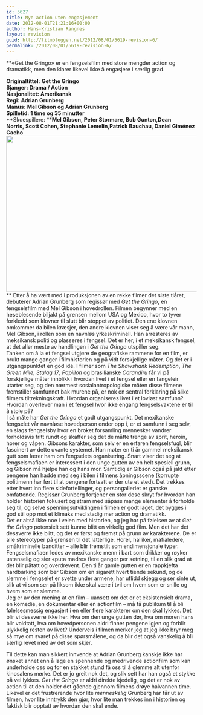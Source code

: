 ```yaml
---
id: 5627
title: Mye action uten engasjement
date: 2012-08-01T21:21:16+00:00
author: Hans-Kristian Rangnes
layout: revision
guid: http://filmbloggen.net/2012/08/01/5619-revision-6/
permalink: /2012/08/01/5619-revision-6/
---
```

**&laquo;Get the Gringo&raquo; er en fengselsfilm med store mengder action og dramatikk, men den klarer likevel ikke å engasjere i særlig grad.<!--more-->

  
**Originaltittel:** **Get the Gringo**  
**Sjanger:** **Drama / Action**  
**Nasjonalitet:** **Amerikansk**  
**Regi:** **Adrian Grunberg**  
**Manus:** **Mel Gibson og Adrian Grunberg**  
**Spilletid:** **1 time og 35 minutter**  
**Skuespillere: ****Mel Gibson, Peter Stormare, Bob Gunton,Dean Norris, Scott Cohen, Stephanie Lemelin,Patrick Bauchau, Daniel Giménez Cacho**  
<a href="http://filmbloggen.net/2012/08/01/5619/get-the-gringo/" rel="attachment wp-att-5620"><img class="alignnone size-large wp-image-5620" src="http://filmbloggen.net/wp-content/uploads//2012/08/psenlxc16-620x413.jpg" alt="" width="620" height="413" /></a>  
** Etter å ha vært med i produksjonen av en rekke filmer det siste tiåret, debuterer Adrian Grunberg som regissør med _Get the Gringo_, en fengselsfilm med Mel Gibson i hovedrollen. Filmen begynner med en heseblesende biljakt på grensen mellom USA og Mexico, hvor to tyver forkledd som klovner til slutt blir stoppet av politiet. Den ene klovnen omkommer da bilen kræsjer, den andre klovnen viser seg å være vår mann, Mel Gibson, i rollen som en navnløs yrkeskriminell. Han arresteres av meksikansk politi og plasseres i fengsel. Det er her, i et meksikansk fengsel, at det aller meste av handlingen i _Get the Gringo_ utspiller seg.  
Tanken om å la et fengsel utgjøre de geografiske rammene for en film, er brukt mange ganger i filmhistorien og på vidt forskjellige måter. Og det er i utgangspunktet en god idé. I filmer som _The Shawshank Redemption_, _The Green Mile_, _Stalag 17_, _Papillon_ og brasilianske _Carandiru_ får vi på forskjellige måter innblikk i hvordan livet i et fengsel eller en fangeleir utarter seg, og den nærmest sosialantropologiske måten disse filmene fremstiller samfunnet bak murene på, er nok en sentral forklaring på slike filmers tiltrekningskraft. Hvordan organiseres livet i et lovløst samfunn? Hvordan overlever man i et fengsel hvor ikke engang fengselsvaktene er til å stole på?  
I så måte har _Get the Gringo_ et godt utgangspunkt. Det mexikanske fengselet vår navnløse hovedperson ender opp i, er et samfunn i seg selv, en slags fengselsby hvor en broket forsamling mennesker vandrer forholdsvis fritt rundt og skaffer seg det de måtte trenge av sprit, heroin, horer og våpen. Gibsons karakter, som selv er en erfaren fengselsfugl, blir fascinert av dette uvante systemet. Han møter en ti år gammel meksikansk gutt som lærer ham om fengselets organisering. Snart viser det seg at fengselsmafiaen er interessert i den unge gutten av en helt spesiell grunn, og Gibson må hjelpe han og hans mor. Samtidig er Gibson også på jakt etter pengene han hadde med seg i bilen i filmens åpningsscene (korrupte politimenn har ført til at pengene fortsatt er der ute et sted). Det trekkes etter hvert inn flere sidefortellinger, og persongalleriet er ganske omfattende. Regissør Grunberg fortjener en stor dose skryt for hvordan han holder historien fokusert og stram med såpass mange elementer å forholde seg til, og selve spenningsutviklingen i filmen er godt laget, det bygges i god stil opp mot et klimaks med stadig mer action og dramatikk.  
Det er altså ikke noe i veien med historien, og jeg har på følelsen av at _Get the Gringo_ potensielt sett kunne blitt en virkelig god film. Men det har det dessverre ikke blitt, og det er først og fremst på grunn av karakterene. De er alle stereotyper på grensen til det latterlige. Horer, halliker, mafialedere, småkriminelle banditter – alle blir fremstilt som endimensjonale typer. Fengselsmafiaen ledes av mexikanske menn i bart som drikker og røyker ustanselig og sier &laquo;puta madre&raquo; flere ganger per setning, til en slik grad at det blir påtatt og overdrevent. Den ti år gamle gutten er en rappkjefta hardbarking som ber Gibson om en sigarett hvert tiende sekund, og de slemme i fengselet er svette under armene, har uflidd skjegg og ser sinte ut, slik at vi som ser på liksom ikke skal være i tvil om hvem som er snille og hvem som er slemme.  
Jeg er av den mening at en film – uansett om det er et eksistensielt drama, en komedie, en dokumentar eller en actionfilm – må få publikum til å bli følelsesmessig engasjert i en eller flere karakterer om den skal lykkes. Det blir vi dessverre ikke her. Hva om den unge gutten dør, hva om moren hans blir voldtatt, hva om hovedpersonen aldri finner pengene igjen og forblir ulykkelig resten av livet? Underveis i filmen merker jeg at jeg ikke bryr meg så mye om svaret på disse spørsmålene, og da blir det også vanskelig å bli særlig revet med av det som skjer.

Til dette kan man sikkert innvende at Adrian Grunberg kanskje ikke har ønsket annet enn å lage en spennende og medrivende actionfilm som kan underholde oss og for en stakket stund få oss til å glemme alt utenfor kinosalens mørke. Det er jo greit nok det, og slik sett har han også et stykke på vei lykkes. _Get the Gringo_ er aldri direkte kjedelig, og det er nok av action til at den holder det gående gjennom filmens drøye halvannen time. Likevel er det frustrerende hvor lite _menneskelig_ Grunberg har får ut av filmen, hvor lite inntrykk den gjør, hvor lite man trekkes inn i historien og faktisk blir opptatt av hvordan den skal ende.

<div class="video-shortcode">
</div>